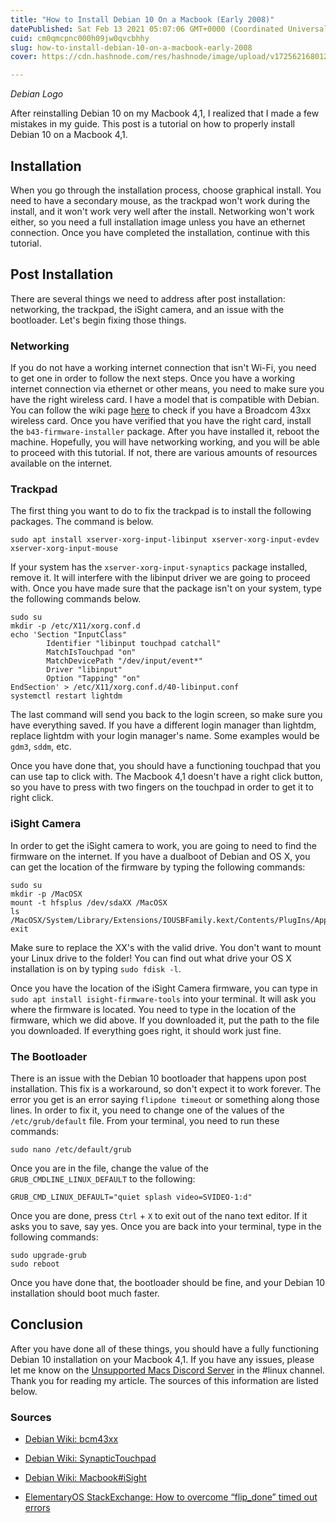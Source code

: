 ```yaml
---
title: "How to Install Debian 10 On a Macbook (Early 2008)"
datePublished: Sat Feb 13 2021 05:07:06 GMT+0000 (Coordinated Universal Time)
cuid: cm0qmcpnc000h09jw0qvcbhhy
slug: how-to-install-debian-10-on-a-macbook-early-2008
cover: https://cdn.hashnode.com/res/hashnode/image/upload/v1725621680124/8f8ce0e0-cdbe-435c-a7ee-5f4cca7f27c3.jpeg

---
```


*Debian Logo*

After reinstalling Debian 10 on my Macbook 4,1, I realized that I made a few mistakes in my guide. This post is a tutorial on how to properly install Debian 10 on a Macbook 4,1.

## Installation

When you go through the installation process, choose graphical install. You need to have a secondary mouse, as the trackpad won't work during the install, and it won't work very well after the install. Networking won't work either, so you need a full installation image unless you have an ethernet connection. Once you have completed the installation, continue with this tutorial.

## Post Installation

There are several things we need to address after post installation: networking, the trackpad, the iSight camera, and an issue with the bootloader. Let's begin fixing those things.

### Networking

If you do not have a working internet connection that isn't Wi-Fi, you need to get one in order to follow the next steps. Once you have a working internet connection via ethernet or other means, you need to make sure you have the right wireless card. I have a model that is compatible with Debian. You can follow the wiki page [here](https://wiki.debian.org/bcm43xx) to check if you have a Broadcom 43xx wireless card. Once you have verified that you have the right card, install the `b43-firmware-installer` package. After you have installed it, reboot the machine. Hopefully, you will have networking working, and you will be able to proceed with this tutorial. If not, there are various amounts of resources available on the internet.

### Trackpad

The first thing you want to do to fix the trackpad is to install the following packages. The command is below.

```plaintext
sudo apt install xserver-xorg-input-libinput xserver-xorg-input-evdev xserver-xorg-input-mouse
```

If your system has the `xserver-xorg-input-synaptics` package installed, remove it. It will interfere with the libinput driver we are going to proceed with. Once you have made sure that the package isn't on your system, type the following commands below.

```plaintext
sudo su
mkdir -p /etc/X11/xorg.conf.d
echo 'Section "InputClass"
        Identifier "libinput touchpad catchall"
        MatchIsTouchpad "on"
        MatchDevicePath "/dev/input/event*"
        Driver "libinput"
        Option "Tapping" "on"
EndSection' > /etc/X11/xorg.conf.d/40-libinput.conf
systemctl restart lightdm
```

The last command will send you back to the login screen, so make sure you have everything saved. If you have a different login manager than lightdm, replace lightdm with your login manager's name. Some examples would be `gdm3`, `sddm`, etc.

Once you have done that, you should have a functioning touchpad that you can use tap to click with. The Macbook 4,1 doesn't have a right click button, so you have to press with two fingers on the touchpad in order to get it to right click.

### iSight Camera

In order to get the iSight camera to work, you are going to need to find the firmware on the internet. If you have a dualboot of Debian and OS X, you can get the location of the firmware by typing the following commands:

```plaintext
sudo su
mkdir -p /MacOSX
mount -t hfsplus /dev/sdaXX /MacOSX
ls /MacOSX/System/Library/Extensions/IOUSBFamily.kext/Contents/PlugIns/AppleUSBVideoSupport.kext/Contents/MacOS/AppleUSBVideoSupport
exit
```

Make sure to replace the XX's with the valid drive. You don't want to mount your Linux drive to the folder! You can find out what drive your OS X installation is on by typing `sudo fdisk -l`.

Once you have the location of the iSight Camera firmware, you can type in `sudo apt install isight-firmware-tools` into your terminal. It will ask you where the firmware is located. You need to type in the location of the firmware, which we did above. If you downloaded it, put the path to the file you downloaded. If everything goes right, it should work just fine.

### The Bootloader

There is an issue with the Debian 10 bootloader that happens upon post installation. This fix is a workaround, so don't expect it to work forever. The error you get is an error saying `flipdone timeout` or something along those lines. In order to fix it, you need to change one of the values of the `/etc/grub/default` file. From your terminal, you need to run these commands:

```plaintext
sudo nano /etc/default/grub
```

Once you are in the file, change the value of the `GRUB_CMDLINE_LINUX_DEFAULT` to the following:

```plaintext
GRUB_CMD_LINUX_DEFAULT="quiet splash video=SVIDEO-1:d"
```

Once you are done, press `Ctrl` + `X` to exit out of the nano text editor. If it asks you to save, say yes. Once you are back into your terminal, type in the following commands:

```plaintext
sudo upgrade-grub
sudo reboot
```

Once you have done that, the bootloader should be fine, and your Debian 10 installation should boot much faster.

## Conclusion

After you have done all of these things, you should have a fully functioning Debian 10 installation on your Macbook 4,1. If you have any issues, please let me know on the [Unsupported Macs Discord Server](https://discord.gg/XbbWAsE) in the #linux channel. Thank you for reading my article. The sources of this information are listed below.

### Sources

* [Debian Wiki: bcm43xx](https://wiki.debian.org/bcm43xx)
    
* [Debian Wiki: SynapticTouchpad](https://wiki.debian.org/SynapticsTouchpad)
    
* [Debian Wiki: Macbook#iSight](https://wiki.debian.org/MacBook#iSight)
    
* [ElementaryOS StackExchange: How to overcome “flip\_done” timed out errors](https://elementaryos.stackexchange.com/questions/18783/how-to-overcome-flip-done-timed-out-errors)